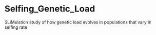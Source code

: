 # Selfing_Genetic_Load
SLiMulation study of how genetic load evolves in populations that vary in selfing rate
